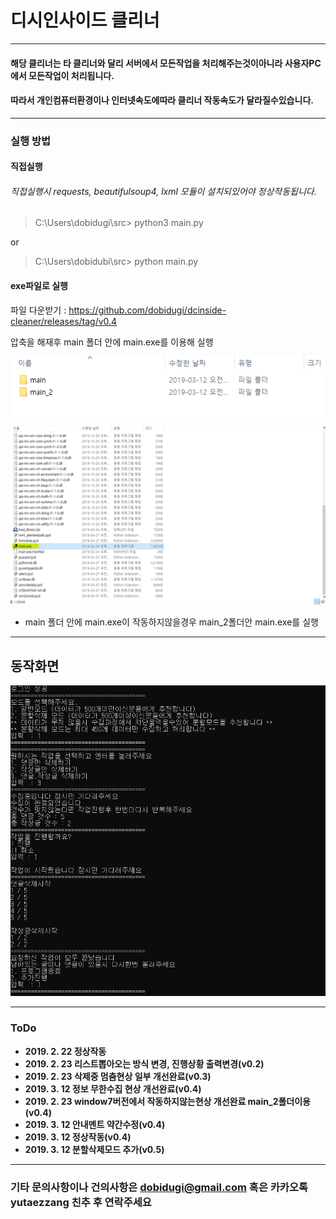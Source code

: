 # 디시인사이드 클리너

--------------------------------------------
#### 해당 클리너는 타 클리너와 달리 서버에서 모든작업을 처리해주는것이아니라 사용자PC에서 모든작업이 처리됩니다.
#### 따라서 개인컴퓨터환경이나 인터넷속도에따라 클리너 작동속도가 달라질수있습니다.
--------------------------------------------
### 실행 방법

####  **직접실행**
######  직접실행시 requests, beautifulsoup4, lxml 모듈이 설치되있어야 정상작동됩니다.
> C:\Users\dobidugi\src> python3 main.py

or 
> C:\Users\dobidubi\src> python main.py


#### **exe파일로 실행**

파일 다운받기 : <https://github.com/dobidugi/dcinside-cleaner/releases/tag/v0.4>

압축을 해재후 main 폴더 안에 main.exe를 이용해 실행

![img3](./resource/img5.png)


![img2](./resource/img2.png)


* main 폴더 안에 main.exe이 작동하지않을경우 main_2폴더안 main.exe를 실행

--------------------------------------------

## 동작화면

![img1](./resource/img7.png)


-------------------------------------------

###  **ToDo** 
 -  **2019. 2. 22 정상작동**
 -  **2019. 2. 23 리스트뽑아오는 방식 변경, 진행상황 출력변경(v0.2)**
 -  **2019. 2. 23 삭제중 멈춤현상 일부 개선완료(v0.3)**
 -  **2019. 3. 12 정보 무한수집 현상 개선완료(v0.4)**
 -  **2019. 2. 23 window7버전에서 작동하지않는현상 개선완료 main_2폴더이용(v0.4)**
 -  **2019. 3. 12 안내멘트 약간수정(v0.4)**
 -  **2019. 3. 12 정상작동(v0.4)**
 -  **2019. 3. 12 분할삭제모드 추가(v0.5)**
-------------------------------------------
### 기타 문의사항이나 건의사항은 dobidugi@gmail.com 혹은 카카오톡 yutaezzang 친추 후 연락주세요
